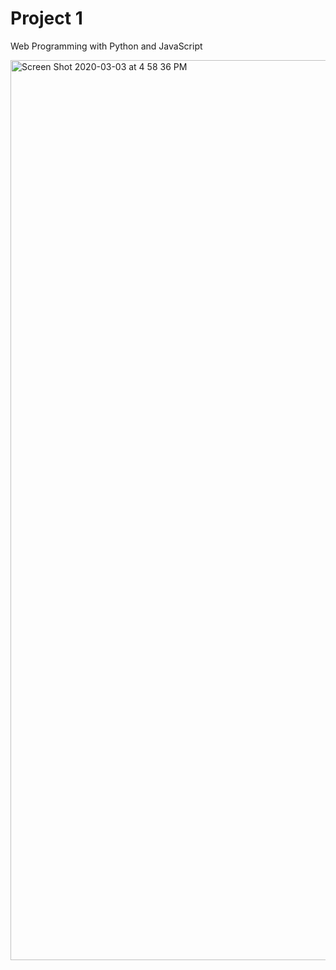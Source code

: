 # Project 1

Web Programming with Python and JavaScript

<img width="1440" alt="Screen Shot 2020-03-03 at 4 58 36 PM" src="https://user-images.githubusercontent.com/36751280/75834803-f1583980-5d71-11ea-90e9-64282c5e8402.png">
